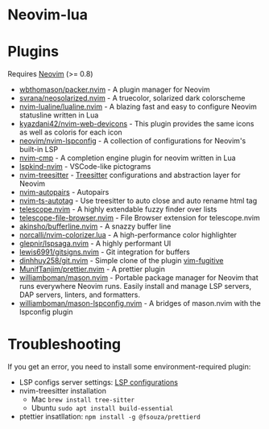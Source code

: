 # Neovim-lua

# Plugins

Requires [Neovim](https://neovim.io/) (>= 0.8)

- [wbthomason/packer.nvim](https://github.com/wbthomason/packer.nvim) - A plugin manager for Neovim
- [svrana/neosolarized.nvim](https://github.com/svrana/neosolarized.nvim) - A truecolor, solarized dark colorscheme
- [nvim-lualine/lualine.nvim](https://github.com/nvim-lualine/lualine.nvim) - A blazing fast and easy to configure Neovim statusline written in Lua
- [kyazdani42/nvim-web-devicons](https://github.com/kyazdani42/nvim-web-devicons) - This plugin provides the same icons as well as coloris for each icon
- [neovim/nvim-lspconfig](https://github.com/neovim/nvim-lspconfig) - A collection of configurations for Neovim's built-in LSP
- [nvim-cmp](https://github.com/hrsh7th/nvim-cmp) - A completion engine plugin for neovim written in Lua
- [lspkind-nvim](https://github.com/onsails/lspkind.nvim) - VSCode-like pictograms
- [nvim-treesitter](https://github.com/nvim-treesitter/nvim-treesitter) - [Treesitter](https://github.com/tree-sitter/tree-sitter) configurations and abstraction layer for Neovim
- [nvim-autopairs](https://github.com/windwp/nvim-autopairs) - Autopairs
- [nvim-ts-autotag](https://github.com/windwp/nvim-ts-autotag) - Use treesitter to auto close and auto rename html tag
- [telescope.nvim](https://github.com/nvim-telescope/telescope.nvim) - A highly extendable fuzzy finder over lists
- [telescope-file-browser.nvim](https://github.com/nvim-telescope/telescope-file-browser.nvim) - File Browser extension for telescope.nvim
- [akinsho/bufferline.nvim](https://github.com/akinsho/bufferline.nvim) - A snazzy buffer line
- [norcalli/nvim-colorizer.lua](https://github.com/norcalli/nvim-colorizer.lua) - A high-performance color highlighter
- [glepnir/lspsaga.nvim](https://github.com/glepnir/lspsaga.nvim) - A highly performant UI
- [lewis6991/gitsigns.nvim](https://github.com/lewis6991/gitsigns.nvim) - Git integration for buffers
- [dinhhuy258/git.nvim](https://github.com/dinhhuy258/git.nvim) - Simple clone of the plugin [vim-fugitive](https://github.com/tpope/vim-fugitive)
- [MunifTanjim/prettier.nvim](https://github.com/MunifTanjim/prettier.nvim) - A prettier plugin
- [williamboman/mason.nvim](https://github.com/williamboman/mason.nvim) - Portable package manager for Neovim that runs everywhere Neovim runs. Easily install and manage LSP servers, DAP servers, linters, and formatters.
- [williamboman/mason-lspconfig.nvim](https://github.com/williamboman/mason-lspconfig.nvim) - A bridges of mason.nvim with the lspconfig plugin

# Troubleshooting

If you get an error, you need to install some environment-required plugin:

- LSP configs server settings: [LSP configurations](https://github.com/neovim/nvim-lspconfig/blob/master/doc/server_configurations.md)
- nvim-treesitter installation
  - Mac
    `brew install tree-sitter`
  - Ubuntu
    `sudo apt install build-essential`
- ptettier insatllation: `npm install -g @fsouza/prettierd`
